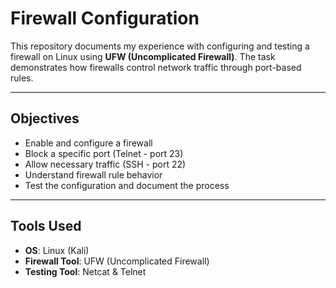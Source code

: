 #  Firewall Configuration

This repository documents my experience with configuring and testing a firewall on Linux using **UFW (Uncomplicated Firewall)**. The task demonstrates how firewalls control network traffic through port-based rules.

---

##  Objectives

- Enable and configure a firewall
- Block a specific port (Telnet - port 23)
- Allow necessary traffic (SSH - port 22)
- Understand firewall rule behavior
- Test the configuration and document the process

---

##  Tools Used

- **OS**: Linux (Kali)
- **Firewall Tool**: UFW (Uncomplicated Firewall)
- **Testing Tool**: Netcat & Telnet
